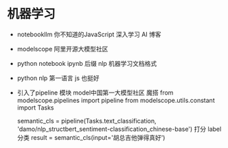 # 机器学习

- notebookllm
  你不知道的JavaScript 深入学习
  AI 博客

- modelscope
  阿里开源大模型社区
- python notebook
  ipynb 后缀
  nlp 机器学习文档格式

- python
  nlp 第一语言
  js 也挺好

- 引入了pipeline 模块
  model中国第一大模型社区
  魔搭
  from modelscope.pipelines import pipeline
  from modelscope.utils.constant import Tasks

  semantic_cls = pipeline(Tasks.text_classification,
  'damo/nlp_structbert_sentiment-classification_chinese-base')
  打分 label分类
  result = semantic_cls(input='胡总吉他弹得真好')